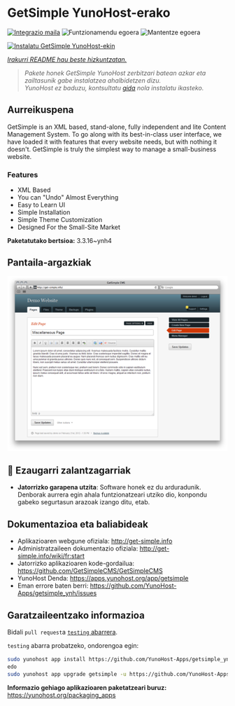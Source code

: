<!--
Ohart ongi: README hau automatikoki sortu da <https://github.com/YunoHost/apps/tree/master/tools/readme_generator>ri esker
EZ editatu eskuz.
-->

# GetSimple YunoHost-erako

[![Integrazio maila](https://dash.yunohost.org/integration/getsimple.svg)](https://dash.yunohost.org/appci/app/getsimple) ![Funtzionamendu egoera](https://ci-apps.yunohost.org/ci/badges/getsimple.status.svg) ![Mantentze egoera](https://ci-apps.yunohost.org/ci/badges/getsimple.maintain.svg)

[![Instalatu GetSimple YunoHost-ekin](https://install-app.yunohost.org/install-with-yunohost.svg)](https://install-app.yunohost.org/?app=getsimple)

*[Irakurri README hau beste hizkuntzatan.](./ALL_README.md)*

> *Pakete honek GetSimple YunoHost zerbitzari batean azkar eta zailtasunik gabe instalatzea ahalbidetzen dizu.*  
> *YunoHost ez baduzu, kontsultatu [gida](https://yunohost.org/install) nola instalatu ikasteko.*

## Aurreikuspena

GetSimple is an XML based, stand-alone, fully independent and lite Content Management System. To go along with its best-in-class user interface, we have loaded it with features that every website needs, but with nothing it doesn't. GetSimple is truly the simplest way to manage a small-business website.

### Features

- XML Based
- You can "Undo" Almost Everything
- Easy to Learn UI
- Simple Installation
- Simple Theme Customization
- Designed For the Small-Site Market

**Paketatutako bertsioa:** 3.3.16~ynh4

## Pantaila-argazkiak

![GetSimple(r)en pantaila-argazkia](./doc/screenshots/screenshot_editpage.png)

## :red_circle: Ezaugarri zalantzagarriak

- **Jatorrizko garapena utzita**: Software honek ez du arduradunik. Denborak aurrera egin ahala funtzionatzeari utziko dio, konpondu gabeko segurtasun arazoak izango ditu, etab.

## Dokumentazioa eta baliabideak

- Aplikazioaren webgune ofiziala: <http://get-simple.info>
- Administratzaileen dokumentazio ofiziala: <http://get-simple.info/wiki/fr:start>
- Jatorrizko aplikazioaren kode-gordailua: <https://github.com/GetSimpleCMS/GetSimpleCMS>
- YunoHost Denda: <https://apps.yunohost.org/app/getsimple>
- Eman errore baten berri: <https://github.com/YunoHost-Apps/getsimple_ynh/issues>

## Garatzaileentzako informazioa

Bidali `pull request`a [`testing` abarrera](https://github.com/YunoHost-Apps/getsimple_ynh/tree/testing).

`testing` abarra probatzeko, ondorengoa egin:

```bash
sudo yunohost app install https://github.com/YunoHost-Apps/getsimple_ynh/tree/testing --debug
edo
sudo yunohost app upgrade getsimple -u https://github.com/YunoHost-Apps/getsimple_ynh/tree/testing --debug
```

**Informazio gehiago aplikazioaren paketatzeari buruz:** <https://yunohost.org/packaging_apps>
